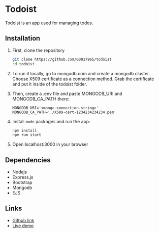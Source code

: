 # Todoist

Todoist is an app used for managing todos.

## Installation

1. First, clone the repository

    ```bash
    git clone https://github.com/00017965/todoist
    cd todoist
    ```

2. To run it locally, go to mongodb.com and create a mongodb cluster. Choose X509 certificate as a connection method. Grab the certificate and put it inside of the todoist folder.

3. Then, create a .env file and paste MONGODB_URI and MONGODB_CA_PATH there:

    ```env
    MONGODB_URI='<mongo-connection-string>'
    MONGODB_CA_PATH='./X509-cert-1234234234234.pem'
    ```

4. Install `node` packages and run the app:

    ```bash
    npm install
    npm run start
    ```

5. Open localhost:3000 in your browser

## Dependencies

- Nodejs
- Express.js
- Bootstrap
- Mongodb
- EJS

## Links

- [Github link](https://github.com/00017965/todoist)
- [Live demo](https://todoist-05rx.onrender.com/)

